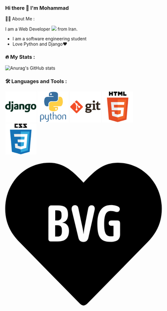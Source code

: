 
### Hi there 👋 I'm Mohammad
:man_technologist: About Me :


I am a Web Developer <img src="https://media.giphy.com/media/WUlplcMpOCEmTGBtBW/giphy.gif" width="30"> from Iran.
- I am a software engineering student
- Love Python and Django:heart:
### :fire: My Stats :


![Anurag's GitHub stats](https://github-readme-stats.vercel.app/api?username=mmadamm&show_icons=true&theme=dark)

### :hammer_and_wrench: Languages and Tools :
<div>
<img src="https://github.com/devicons/devicon/blob/master/icons/django/django-plain-wordmark.svg" title="Django" alt="Django" width="100" height="100"/>
<img src="https://github.com/devicons/devicon/blob/master/icons/python/python-original-wordmark.svg" title="Python" alt="Python" width="100" height="100"/>
<img src="https://github.com/devicons/devicon/blob/master/icons/git/git-original-wordmark.svg" title="Git" alt="Git" width="100" height="100"/>
<img src="https://github.com/devicons/devicon/blob/master/icons/html5/html5-original-wordmark.svg" title="html" alt="html" width="100" height="100"/>
<img src="https://github.com/devicons/devicon/blob/master/icons/css3/css3-original-wordmark.svg" title="css" alt="css" width="100" height="100"/>
</div>
<svg role="img" viewBox="0 0 24 24" xmlns="http://www.w3.org/2000/svg"><title>Dj</title><path d="M17.25 1.11c3.647 0 6.478 2.886 6.73 6.447.151 2.21-.535 4.019-2.158 5.674l-3.601 3.655-.154.157-.078.079-.214.217-.214.217a18348.219 18348.219 0 0 1-4.951 5.019c-.074.074-.323.302-.576.315h-.023c-.272 0-.534-.24-.6-.315l-4.89-4.958-.129-.13-.257-.261-.214-.218A5994.604 5994.604 0 0 1 2.2 13.23C.554 11.576-.13 9.768.02 7.557.27 3.997 3.103 1.11 6.75 1.11c2.353 0 3.704 1.416 5.25 3.027 1.536-1.61 2.897-3.027 5.25-3.027zm-4.02 6.48c-.26 0-.446.174-.511.48l-.6 3.092c-.043.294-.097.642-.12.87a5.71 5.71 0 0 0-.12-.87l-.663-3.093c-.065-.36-.283-.48-.534-.48-.392 0-.577.35-.479.763l1.013 4.193c.098.414.305.642.784.642.414 0 .664-.228.762-.686l.948-4.214c.087-.425-.153-.697-.48-.697zm2.995-.033c-1.274 0-2.101.85-2.101 2.832 0 1.884.37 2.787 2.003 2.787 1.013 0 1.48-.348 1.48-1.143v-1.634c0-.337-.107-.479-.412-.479h-.904c-.294 0-.436.142-.436.414 0 .25.163.392.436.392h.305v1.568a1.015 1.015 0 0 1-.35.044c-.73 0-1.077-.349-1.077-1.873 0-1.634.414-2.004 1.035-2.004.468 0 .697.163.925.163a.439.439 0 0 0 .294-.762c-.305-.24-.925-.305-1.198-.305Zm-8.091.065H7.056a.42.42 0 0 0-.436.414v4.716c0 .283.185.37.436.37h.99c1.406 0 1.721-.784 1.732-1.655 0-.556-.272-1.177-1.056-1.22.719-.153.904-.664.904-1.242 0-.718-.196-1.383-1.492-1.383zm-.185 3.018c.686 0 .74.37.74.86v.02c-.002.45-.074.852-.664.852h-.37v-1.733h.294zm.022-2.265c.577 0 .664.207.664.762v.071l-.001.03c-.01.325-.087.682-.718.682h-.25V8.374h.305z"/></svg>
